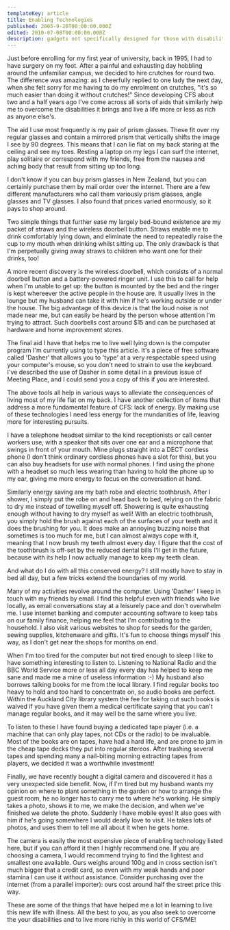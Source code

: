 ```yaml
---
templateKey: article
title: Enabling Technologies
published: 2005-9-20T00:00:00.000Z
edited: 2010-07-08T00:00:00.000Z
description: gadgets not specifically designed for those with disabilities that make my life easier
---
```

Just before enrolling for my first year of university, back in 1995, I had to have surgery on my foot. After a painful and exhausting day hobbling around the unfamiliar campus, we decided to hire crutches for round two. The difference was amazing: as I cheerfully replied to one lady the next day, when she felt sorry for me having to do my enrolment on crutches, "it's so much easier than doing it without crutches!" Since developing CFS about two and a half years ago I've come across all sorts of aids that similarly help me to overcome the disabilities it brings and live a life more or less as rich as anyone else's.

The aid I use most frequently is my pair of prism glasses. These fit over my regular glasses and contain a mirrored prism that vertically shifts the image I see by 90 degrees. This means that I can lie flat on my back staring at the ceiling and see my toes. Resting a laptop on my legs I can surf the internet, play solitaire or correspond with my friends, free from the nausea and aching body that result from sitting up too long.

I don't know if you can buy prism glasses in New Zealand, but you can certainly purchase them by mail order over the internet. There are a few different manufacturers who call them variously prism glasses, angle glasses and TV glasses. I also found that prices varied enormously, so it pays to shop around.

Two simple things that further ease my largely bed-bound existence are my packet of straws and the wireless doorbell button. Straws enable me to drink comfortably lying down, and eliminate the need to repeatedly raise the cup to my mouth when drinking whilst sitting up. The only drawback is that I'm perpetually giving away straws to children who want one for their drinks, too!

A more recent discovery is the wireless doorbell, which consists of a normal doorbell button and a battery-powered ringer unit. I use this to call for help when I'm unable to get up: the button is mounted by the bed and the ringer is kept whereever the active people in the house are. It usually lives in the lounge but my husband can take it with him if he's working outside or under the house. The big advantage of this device is that the loud noise is not made near me, but can easily be heard by the person whose attention I'm trying to attract. Such doorbells cost around $15 and can be purchased at hardware and home improvement stores.

The final aid I have that helps me to live well lying down is the computer program I'm currently using to type this article. It's a piece of free software called 'Dasher' that allows you to 'type' at a very respectable speed using your computer's mouse, so you don't need to strain to use the keyboard. I've described the use of Dasher in some detail in a previous issue of Meeting Place, and I could send you a copy of this if you are interested.

The above tools all help in various ways to alleviate the consequences of living most of my life flat on my back. I have another collection of items that address a more fundamental feature of CFS: lack of energy. By making use of these technologies I need less energy for the mundanities of life, leaving more for interesting pursuits.

I have a telephone headset similar to the kind receptionists or call center workers use, with a speaker that sits over one ear and a microphone that swings in front of your mouth. Mine plugs straight into a DECT cordless phone (I don't think ordinary cordless phones have a slot for this), but you can also buy headsets for use with normal phones. I find using the phone with a headset so much less wearing than having to hold the phone up to my ear, giving me more energy to focus on the conversation at hand.

Similarly energy saving are my bath robe and electric toothbrush. After I shower, I simply put the robe on and head back to bed, relying on the fabric to dry me instead of towelling myself off. Showering is quite exhausting enough without having to dry myself as well! With an electric toothbrush, you simply hold the brush against each of the surfaces of your teeth and it does the brushing for you. It does make an annoying buzzing noise that sometimes is too much for me, but I can almost always cope with it, meaning that I now brush my teeth almost every day. I figure that the cost of the toothbrush is off-set by the reduced dental bills I'll get in the future, because with its help I now actually manage to keep my teeth clean.

And what do I do with all this conserved energy? I still mostly have to stay in bed all day, but a few tricks extend the boundaries of my world.

Many of my activities revolve around the computer. Using 'Dasher' I keep in touch with my friends by email. I find this helpful even with friends who live locally, as email conversations stay at a leisurely pace and don't overwhelm me. I use internet banking and computer accounting software to keep tabs on our family finance, helping me feel that I'm contributing to the household. I also visit various websites to shop for seeds for the garden, sewing supplies, kitchenware and gifts. It's fun to choose things myself this way, as I don't get near the shops for months on end.

When I'm too tired for the computer but not tired enough to sleep I like to have something interesting to listen to. Listening to National Radio and the BBC World Service more or less all day every day has helped to keep me sane and made me a mine of useless information :-) My husband also borrows talking books for me from the local library. I find regular books too heavy to hold and too hard to concentrate on, so audio books are perfect. Within the Auckland City library system the fee for taking out such books is waived if you have given them a medical certificate saying that you can't manage regular books, and it may well be the same where you live.

To listen to these I have found buying a dedicated tape player (i.e. a machine that can only play tapes, not CDs or the radio) to be invaluable. Most of the books are on tapes, have had a hard life, and are prone to jam in the cheap tape decks they put into regular stereos. After trashing several tapes and spending many a nail-biting morning extracting tapes from players, we decided it was a worthwhile investment!

Finally, we have recently bought a digital camera and discovered it has a very unexpected side benefit. Now, if I'm tired but my husband wants my opinion on where to plant something in the garden or how to arrange the guest room, he no longer has to carry me to where he's working. He simply takes a photo, shows it to me, we make the decision, and when we've finished we delete the photo. Suddenly I have mobile eyes! It also goes with him if he's going somewhere I would dearly love to visit. He takes lots of photos, and uses them to tell me all about it when he gets home.

The camera is easily the most expensive piece of enabling technology listed here, but if you can afford it then I highly recommend one. If you are choosing a camera, I would recommend trying to find the lightest and smallest one available. Ours weighs around 100g and in cross section isn't much bigger that a credit card, so even with my weak hands and poor stamina I can use it without assistance. Consider purchasing over the internet (from a parallel importer): ours cost around half the street price this way.

These are some of the things that have helped me a lot in learning to live this new life with illness. All the best to you, as you also seek to overcome the your disabilities and to live more richly in this world of CFS/ME!

